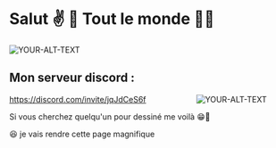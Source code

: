 
# Salut ✌️ 🤗 Tout le monde 🦅🌟


<picture>
 <source media="(prefers-color-scheme: dark)" srcset="https://github.com/user-attachments/assets/95bbbde7-a98f-40f2-bdd4-2de60b70dfd5">
 <source media="(prefers-color-scheme: light)" srcset="https://github.com/user-attachments/assets/95bbbde7-a98f-40f2-bdd4-2de60b70dfd5">
 <img alt="YOUR-ALT-TEXT" src="https://github.com/user-attachments/assets/95bbbde7-a98f-40f2-bdd4-2de60b70dfd5">
</picture>

## Mon serveur discord :
https://discord.com/invite/jqJdCeS6f
⠀⠀⠀⠀⠀⠀⠀⠀
<source media="(prefers-color-scheme: dark)" srcset="https://github.com/user-attachments/assets/95bbbde7-a98f-40f2-bdd4-2de60b70dfd5">
 <source media="(prefers-color-scheme: light)" srcset="https://github.com/user-attachments/assets/95bbbde7-a98f-40f2-bdd4-2de60b70dfd5">
 <img alt="YOUR-ALT-TEXT" src="https://github.com/user-attachments/assets/95bbbde7-a98f-40f2-bdd4-2de60b70dfd5">
</picture>

Si vous cherchez quelqu'un pour dessiné me voilà 😁👏

😆 je vais rendre cette page magnifique 


<!---
MisterRabbitYT/MisterRabbitYT is a ✨ special ✨ repository because its `README.md` (this file) appears on your GitHub profile.
You can click the Preview link to take a look at your changes.
--->
